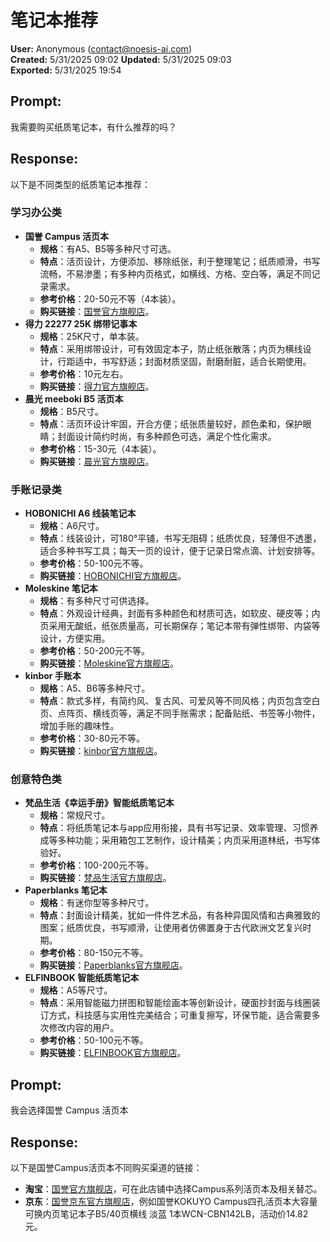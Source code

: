 # 笔记本推荐

**User:** Anonymous (contact@noesis-ai.com)  
**Created:** 5/31/2025 09:02 
**Updated:** 5/31/2025 09:03  
**Exported:** 5/31/2025 19:54  

## Prompt:
我需要购买纸质笔记本，有什么推荐的吗？

## Response:
以下是不同类型的纸质笔记本推荐：

### 学习办公类
- **国誉 Campus 活页本**
    - **规格**：有A5、B5等多种尺寸可选。
    - **特点**：活页设计，方便添加、移除纸张，利于整理笔记；纸质顺滑，书写流畅，不易渗墨；有多种内页格式，如横线、方格、空白等，满足不同记录需求。
    - **参考价格**：20-50元不等（4本装）。
    - **购买链接**：[国誉官方旗舰店](https://kokuyo.tmall.com/)。
- **得力 22277 25K 绑带记事本**
    - **规格**：25K尺寸，单本装。
    - **特点**：采用绑带设计，可有效固定本子，防止纸张散落；内页为横线设计，行距适中，书写舒适；封面材质坚固，耐磨耐脏，适合长期使用。
    - **参考价格**：10元左右。
    - **购买链接**：[得力官方旗舰店](https://deli.tmall.com/)。
- **晨光 meeboki B5 活页本**
    - **规格**：B5尺寸。
    - **特点**：活页环设计牢固，开合方便；纸张质量较好，颜色柔和，保护眼睛；封面设计简约时尚，有多种颜色可选，满足个性化需求。
    - **参考价格**：15-30元（4本装）。
    - **购买链接**：[晨光官方旗舰店](https://chenguang.tmall.com/)。

### 手账记录类
- **HOBONICHI A6 线装笔记本**
    - **规格**：A6尺寸。
    - **特点**：线装设计，可180°平铺，书写无阻碍；纸质优良，轻薄但不透墨，适合多种书写工具；每天一页的设计，便于记录日常点滴、计划安排等。
    - **参考价格**：50-100元不等。
    - **购买链接**：[HOBONICHI官方旗舰店](https://hobonichi.tmall.com/)。
- **Moleskine 笔记本**
    - **规格**：有多种尺寸可供选择。
    - **特点**：外观设计经典，封面有多种颜色和材质可选，如软皮、硬皮等；内页采用无酸纸，纸张质量高，可长期保存；笔记本带有弹性绑带、内袋等设计，方便实用。
    - **参考价格**：50-200元不等。
    - **购买链接**：[Moleskine官方旗舰店](https://moleskine.tmall.com/)。
- **kinbor 手账本**
    - **规格**：A5、B6等多种尺寸。
    - **特点**：款式多样，有简约风、复古风、可爱风等不同风格；内页包含空白页、点阵页、横线页等，满足不同手账需求；配备贴纸、书签等小物件，增加手账的趣味性。
    - **参考价格**：30-80元不等。
    - **购买链接**：[kinbor官方旗舰店](https://kinbor.tmall.com/)。

### 创意特色类
- **梵品生活《幸运手册》智能纸质笔记本**
    - **规格**：常规尺寸。
    - **特点**：将纸质笔记本与app应用衔接，具有书写记录、效率管理、习惯养成等多种功能；采用箱包工艺制作，设计精美；内页采用道林纸，书写体验好。
    - **参考价格**：100-200元不等。
    - **购买链接**：[梵品生活官方旗舰店](https://fampuer.tmall.com/)。
- **Paperblanks 笔记本**
    - **规格**：有迷你型等多种尺寸。
    - **特点**：封面设计精美，犹如一件件艺术品，有各种异国风情和古典雅致的图案；纸质优良，书写顺滑，让使用者仿佛置身于古代欧洲文艺复兴时期。
    - **参考价格**：80-150元不等。
    - **购买链接**：[Paperblanks官方旗舰店](https://paperblanks.tmall.com/)。
- **ELFINBOOK 智能纸质笔记本**
    - **规格**：A5等尺寸。
    - **特点**：采用智能磁力拼图和智能绘画本等创新设计，硬面抄封面与线圈装订方式，科技感与实用性完美结合；可重复擦写，环保节能，适合需要多次修改内容的用户。
    - **参考价格**：50-100元不等。
    - **购买链接**：[ELFINBOOK官方旗舰店](https://elfinbook.tmall.com/)。


## Prompt:
我会选择国誉 Campus 活页本

## Response:
以下是国誉Campus活页本不同购买渠道的链接：
- **淘宝**：[国誉官方旗舰店](https://kokuyo.tmall.com/)，可在此店铺中选择Campus系列活页本及相关替芯。
- **京东**：[国誉京东官方旗舰店](https://mall.jd.com/index-1000008070.html)，例如国誉KOKUYO Campus四孔活页本大容量可换内页笔记本子B5/40页横线 淡蓝 1本WCN-CBN142LB，活动价14.82元。

